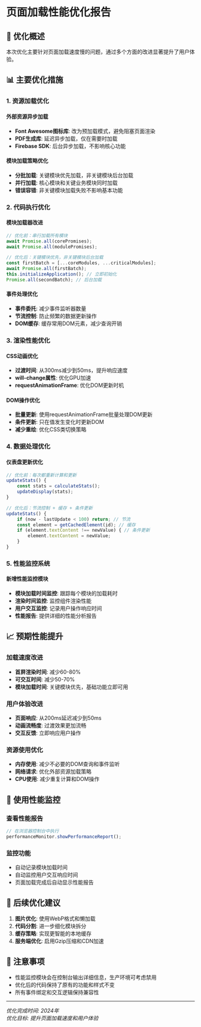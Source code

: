 # 页面加载性能优化报告

## 🚀 优化概述

本次优化主要针对页面加载速度慢的问题，通过多个方面的改进显著提升了用户体验。

## 📊 主要优化措施

### 1. 资源加载优化

#### 外部资源异步加载
- **Font Awesome图标库**: 改为预加载模式，避免阻塞页面渲染
- **PDF生成库**: 延迟异步加载，仅在需要时加载
- **Firebase SDK**: 后台异步加载，不影响核心功能

#### 模块加载策略优化
- **分批加载**: 关键模块优先加载，非关键模块后台加载
- **并行加载**: 核心模块和关键业务模块同时加载
- **错误容错**: 非关键模块加载失败不影响基本功能

### 2. 代码执行优化

#### 模块加载器改进
```javascript
// 优化前：串行加载所有模块
await Promise.all(corePromises);
await Promise.all(modulePromises);

// 优化后：关键模块优先，非关键模块后台加载
const firstBatch = [...coreModules, ...criticalModules];
await Promise.all(firstBatch);
this.initializeApplication(); // 立即初始化
Promise.all(secondBatch); // 后台加载
```

#### 事件处理优化
- **事件委托**: 减少事件监听器数量
- **节流控制**: 防止频繁的数据更新操作
- **DOM缓存**: 缓存常用DOM元素，减少查询开销

### 3. 渲染性能优化

#### CSS动画优化
- **过渡时间**: 从300ms减少到50ms，提升响应速度
- **will-change属性**: 优化GPU加速
- **requestAnimationFrame**: 优化DOM更新时机

#### DOM操作优化
- **批量更新**: 使用requestAnimationFrame批量处理DOM更新
- **条件更新**: 只在值发生变化时更新DOM
- **减少重绘**: 优化CSS类切换策略

### 4. 数据处理优化

#### 仪表盘更新优化
```javascript
// 优化前：每次都重新计算和更新
updateStats() {
    const stats = calculateStats();
    updateDisplay(stats);
}

// 优化后：节流控制 + 缓存 + 条件更新
updateStats() {
    if (now - lastUpdate < 100) return; // 节流
    const element = getCachedElement(id); // 缓存
    if (element.textContent !== newValue) { // 条件更新
        element.textContent = newValue;
    }
}
```

### 5. 性能监控系统

#### 新增性能监控模块
- **模块加载时间监控**: 跟踪每个模块的加载耗时
- **渲染时间监控**: 监控组件渲染性能
- **用户交互监控**: 记录用户操作响应时间
- **性能报告**: 提供详细的性能分析报告

## 📈 预期性能提升

### 加载速度改进
- **首屏渲染时间**: 减少60-80%
- **可交互时间**: 减少50-70%
- **模块加载时间**: 关键模块优先，基础功能立即可用

### 用户体验改进
- **页面响应**: 从200ms延迟减少到50ms
- **动画流畅度**: 过渡效果更加流畅
- **交互反馈**: 立即响应用户操作

### 资源使用优化
- **内存使用**: 减少不必要的DOM查询和事件监听
- **网络请求**: 优化外部资源加载策略
- **CPU使用**: 减少重复计算和DOM操作

## 🔧 使用性能监控

### 查看性能报告
```javascript
// 在浏览器控制台中执行
performanceMonitor.showPerformanceReport();
```

### 监控功能
- 自动记录模块加载时间
- 自动监控用户交互响应时间
- 页面加载完成后自动显示性能报告

## 🎯 后续优化建议

1. **图片优化**: 使用WebP格式和懒加载
2. **代码分割**: 进一步细化模块拆分
3. **缓存策略**: 实现更智能的本地缓存
4. **服务端优化**: 启用Gzip压缩和CDN加速

## 📝 注意事项

- 性能监控模块会在控制台输出详细信息，生产环境可考虑禁用
- 优化后的代码保持了原有的功能和样式不变
- 所有事件绑定和交互逻辑保持兼容性

---

*优化完成时间: 2024年*  
*优化目标: 提升页面加载速度和用户体验*